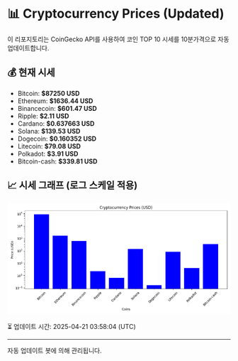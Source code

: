 
# 📊 Cryptocurrency Prices (Updated)

이 리포지토리는 CoinGecko API를 사용하여 코인 TOP 10 시세를 10분가격으로 자동 업데이트합니다.

## 💰 현재 시세
- Bitcoin: **$87250 USD**
- Ethereum: **$1636.44 USD**
- Binancecoin: **$601.47 USD**
- Ripple: **$2.11 USD**
- Cardano: **$0.637663 USD**
- Solana: **$139.53 USD**
- Dogecoin: **$0.160352 USD**
- Litecoin: **$79.08 USD**
- Polkadot: **$3.91 USD**
- Bitcoin-cash: **$339.81 USD**

## 📈 시세 그래프 (로그 스케일 적용)
![Crypto Prices](crypto_prices.png)

⏳ 업데이트 시간: 2025-04-21 03:58:04 (UTC)

---
자동 업데이트 봇에 의해 관리됩니다.
